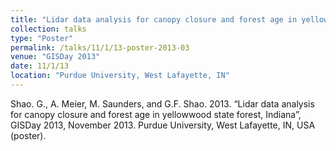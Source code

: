 ```yaml
---
title: "Lidar data analysis for canopy closure and forest age in yellowwood state forest, Indiana"
collection: talks
type: "Poster"
permalink: /talks/11/1/13-poster-2013-03
venue: "GISDay 2013"
date: 11/1/13
location: "Purdue University, West Lafayette, IN"
---
```


Shao. G., A. Meier, M. Saunders, and G.F. Shao. 2013. “Lidar data analysis for canopy closure and forest age in yellowwood state forest, Indiana”, GISDay 2013, November 2013. Purdue University, West Lafayette, IN, USA (poster).
